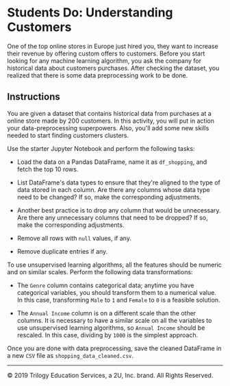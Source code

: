 # Students Do: Understanding Customers

One of the top online stores in Europe just hired you, they want to increase their revenue by offering custom offers to customers. Before you start looking for any machine learning algorithm, you ask the company for historical data about customers purchases. After checking the dataset, you realized that there is some data preprocessing work to be done.

## Instructions

You are given a dataset that contains historical data from purchases at a online store made by 200 customers. In this activity, you will put in action your data-preprocessing superpowers. Also, you'll add some new skills needed to start finding customers clusters.

Use the starter Jupyter Notebook and perform the following tasks:

* Load the data on a Pandas DataFrame, name it as `df_shopping`, and fetch the top 10 rows.

* List DataFrame's data types to ensure that they're aligned to the type of data stored in each column. Are there any columns whose data type need to be changed? If so, make the corresponding adjustments.

* Another best practice is to drop any column that would be unnecessary. Are there any unnecessary columns that need to be dropped? If so, make the corresponding adjustments.

* Remove all rows with `null` values, if any.

* Remove duplicate entries if any.

To use unsupervised learning algorithms, all the features should be numeric and on similar scales. Perform the following data transformations:

* The `Genre` column contains categorical data; anytime you have categorical variables, you should transform them to a numerical value. In this case, transforming `Male` to `1` and `Female` to `0` is a feasible solution.

* The `Annual Income` column is on a different scale than the other columns. It is necessary to have a similar scale on all the variables to use unsupervised learning algorithms, so `Annual Income` should be rescaled. In this case, dividing by `1000` is the simplest approach.

Once you are done with data preprocessing, save the cleaned DataFrame in a new `CSV` file as `shopping_data_cleaned.csv`.

---

© 2019 Trilogy Education Services, a 2U, Inc. brand. All Rights Reserved.
